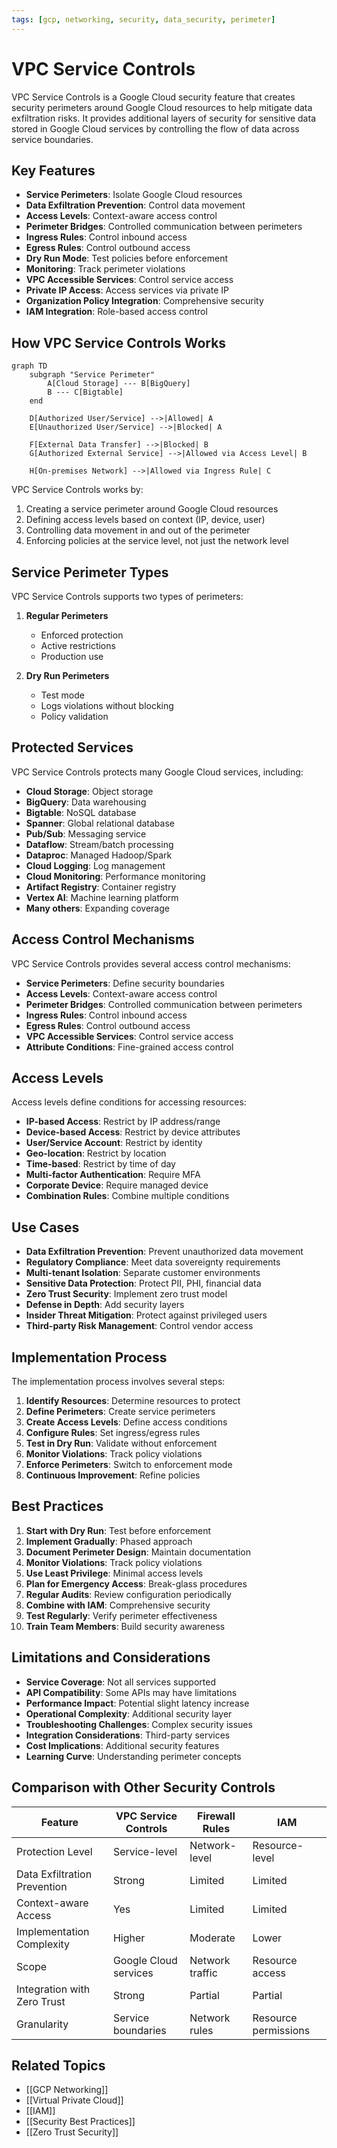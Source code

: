 ```yaml
---
tags: [gcp, networking, security, data_security, perimeter]
---
```


# VPC Service Controls

VPC Service Controls is a Google Cloud security feature that creates security perimeters around Google Cloud resources to help mitigate data exfiltration risks. It provides additional layers of security for sensitive data stored in Google Cloud services by controlling the flow of data across service boundaries.

## Key Features

- **Service Perimeters**: Isolate Google Cloud resources
- **Data Exfiltration Prevention**: Control data movement
- **Access Levels**: Context-aware access control
- **Perimeter Bridges**: Controlled communication between perimeters
- **Ingress Rules**: Control inbound access
- **Egress Rules**: Control outbound access
- **Dry Run Mode**: Test policies before enforcement
- **Monitoring**: Track perimeter violations
- **VPC Accessible Services**: Control service access
- **Private IP Access**: Access services via private IP
- **Organization Policy Integration**: Comprehensive security
- **IAM Integration**: Role-based access control

## How VPC Service Controls Works

```mermaid
graph TD
    subgraph "Service Perimeter"
        A[Cloud Storage] --- B[BigQuery]
        B --- C[Bigtable]
    end
    
    D[Authorized User/Service] -->|Allowed| A
    E[Unauthorized User/Service] -->|Blocked| A
    
    F[External Data Transfer] -->|Blocked| B
    G[Authorized External Service] -->|Allowed via Access Level| B
    
    H[On-premises Network] -->|Allowed via Ingress Rule| C
```

VPC Service Controls works by:

1. Creating a service perimeter around Google Cloud resources
2. Defining access levels based on context (IP, device, user)
3. Controlling data movement in and out of the perimeter
4. Enforcing policies at the service level, not just the network level

## Service Perimeter Types

VPC Service Controls supports two types of perimeters:

1. **Regular Perimeters**
   - Enforced protection
   - Active restrictions
   - Production use

2. **Dry Run Perimeters**
   - Test mode
   - Logs violations without blocking
   - Policy validation

## Protected Services

VPC Service Controls protects many Google Cloud services, including:

- **Cloud Storage**: Object storage
- **BigQuery**: Data warehousing
- **Bigtable**: NoSQL database
- **Spanner**: Global relational database
- **Pub/Sub**: Messaging service
- **Dataflow**: Stream/batch processing
- **Dataproc**: Managed Hadoop/Spark
- **Cloud Logging**: Log management
- **Cloud Monitoring**: Performance monitoring
- **Artifact Registry**: Container registry
- **Vertex AI**: Machine learning platform
- **Many others**: Expanding coverage

## Access Control Mechanisms

VPC Service Controls provides several access control mechanisms:

- **Service Perimeters**: Define security boundaries
- **Access Levels**: Context-aware access control
- **Perimeter Bridges**: Controlled communication between perimeters
- **Ingress Rules**: Control inbound access
- **Egress Rules**: Control outbound access
- **VPC Accessible Services**: Control service access
- **Attribute Conditions**: Fine-grained access control

## Access Levels

Access levels define conditions for accessing resources:

- **IP-based Access**: Restrict by IP address/range
- **Device-based Access**: Restrict by device attributes
- **User/Service Account**: Restrict by identity
- **Geo-location**: Restrict by location
- **Time-based**: Restrict by time of day
- **Multi-factor Authentication**: Require MFA
- **Corporate Device**: Require managed device
- **Combination Rules**: Combine multiple conditions

## Use Cases

- **Data Exfiltration Prevention**: Prevent unauthorized data movement
- **Regulatory Compliance**: Meet data sovereignty requirements
- **Multi-tenant Isolation**: Separate customer environments
- **Sensitive Data Protection**: Protect PII, PHI, financial data
- **Zero Trust Security**: Implement zero trust model
- **Defense in Depth**: Add security layers
- **Insider Threat Mitigation**: Protect against privileged users
- **Third-party Risk Management**: Control vendor access

## Implementation Process

The implementation process involves several steps:

1. **Identify Resources**: Determine resources to protect
2. **Define Perimeters**: Create service perimeters
3. **Create Access Levels**: Define access conditions
4. **Configure Rules**: Set ingress/egress rules
5. **Test in Dry Run**: Validate without enforcement
6. **Monitor Violations**: Track policy violations
7. **Enforce Perimeters**: Switch to enforcement mode
8. **Continuous Improvement**: Refine policies

## Best Practices

1. **Start with Dry Run**: Test before enforcement
2. **Implement Gradually**: Phased approach
3. **Document Perimeter Design**: Maintain documentation
4. **Monitor Violations**: Track policy violations
5. **Use Least Privilege**: Minimal access levels
6. **Plan for Emergency Access**: Break-glass procedures
7. **Regular Audits**: Review configuration periodically
8. **Combine with IAM**: Comprehensive security
9. **Test Regularly**: Verify perimeter effectiveness
10. **Train Team Members**: Build security awareness

## Limitations and Considerations

- **Service Coverage**: Not all services supported
- **API Compatibility**: Some APIs may have limitations
- **Performance Impact**: Potential slight latency increase
- **Operational Complexity**: Additional security layer
- **Troubleshooting Challenges**: Complex security issues
- **Integration Considerations**: Third-party services
- **Cost Implications**: Additional security features
- **Learning Curve**: Understanding perimeter concepts

## Comparison with Other Security Controls

| Feature | VPC Service Controls | Firewall Rules | IAM |
|---------|---------------------|---------------|-----|
| Protection Level | Service-level | Network-level | Resource-level |
| Data Exfiltration Prevention | Strong | Limited | Limited |
| Context-aware Access | Yes | Limited | Limited |
| Implementation Complexity | Higher | Moderate | Lower |
| Scope | Google Cloud services | Network traffic | Resource access |
| Integration with Zero Trust | Strong | Partial | Partial |
| Granularity | Service boundaries | Network rules | Resource permissions |

## Related Topics
- [[GCP Networking]]
- [[Virtual Private Cloud]]
- [[IAM]]
- [[Security Best Practices]]
- [[Zero Trust Security]]
